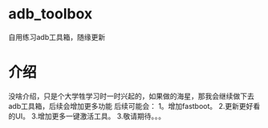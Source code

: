 # adb_toolbox
自用练习adb工具箱，随缘更新
# 介绍

没啥介绍，只是个大学牲学习时一时兴起的，如果做的海星，那我会继续做下去
adb工具箱，后续会增加更多功能
后续可能会：
1。增加fastboot。
2.更新更好看的UI。
3.增加更多一键激活工具。
3.敬请期待。。。
